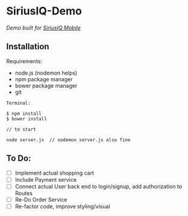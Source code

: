 # SiriusIQ-Demo
*Demo built for [SiriusIQ Mobile](http://www.siriusiqmobile.com)*

## Installation ##

Requirements: 
- node.js (nodemon helps) 
- npm package manager
- bower package manager
- git

```
Terminal: 

$ npm install
$ bower install

// to start

node server.js  // nodemon server.js also fine
```

## To Do: ##
- [ ] Implement actual shopping cart
- [ ] Include Payment service
- [ ] Connect actual User back end to login/signup, add authorization to Routes
- [ ] Re-Do Order Service
- [ ] Re-factor code, improve styling/visual 
